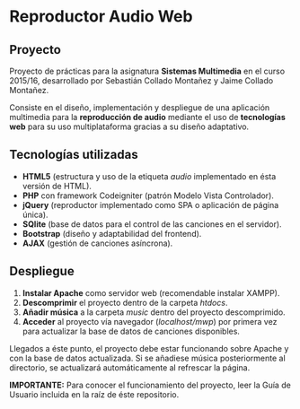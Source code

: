 # Reproductor Audio Web

## Proyecto
Proyecto de prácticas para la asignatura **Sistemas Multimedia** en el curso 2015/16, desarrollado por Sebastián Collado Montañez y Jaime Collado Montañez.

Consiste en el diseño, implementación y despliegue de una aplicación multimedia para la **reproducción de audio** mediante el uso de **tecnologías web** para su uso multiplataforma gracias a su diseño adaptativo.

## Tecnologías utilizadas
- **HTML5** (estructura y uso de la etiqueta *audio* implementado en ésta versión de HTML).
- **PHP** con framework Codeigniter (patrón Modelo Vista Controlador).
- **jQuery** (reproductor implementado como SPA o aplicación de página única).
- **SQlite** (base de datos para el control de las canciones en el servidor).
- **Bootstrap** (diseño y adaptabilidad del frontend).
- **AJAX** (gestión de canciones asíncrona).

## Despliegue
1. **Instalar Apache** como servidor web (recomendable instalar XAMPP).
2. **Descomprimir** el proyecto dentro de la carpeta *htdocs*.
3. **Añadir música** a la carpeta *music* dentro del proyecto descomprimido.
4. **Acceder** al proyecto vía navegador (*localhost/mwp*) por primera vez para actualizar la base de datos de canciones disponibles.

Llegados a éste punto, el proyecto debe estar funcionando sobre Apache y con la base de datos actualizada. Si se añadiese música posteriormente al directorio, se actualizará automáticamente al refrescar la página.

**IMPORTANTE:** Para conocer el funcionamiento del proyecto, leer la Guía de Usuario incluida en  la raíz de éste repositorio.

